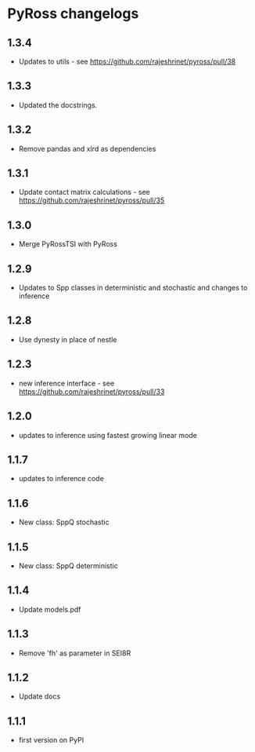 # PyRoss changelogs

## 1.3.4
* Updates to utils - see https://github.com/rajeshrinet/pyross/pull/38

## 1.3.3
* Updated the docstrings. 

## 1.3.2
* Remove pandas and xlrd as dependencies

## 1.3.1 
* Update contact matrix calculations  - see https://github.com/rajeshrinet/pyross/pull/35

## 1.3.0 
* Merge PyRossTSI with PyRoss

## 1.2.9 
* Updates to Spp classes in deterministic and stochastic and changes to inference 

## 1.2.8 
* Use dynesty in place of nestle 

## 1.2.3
* new inference interface - see https://github.com/rajeshrinet/pyross/pull/33


## 1.2.0
* updates to inference using fastest growing linear mode

## 1.1.7 
* updates to inference code

## 1.1.6 
* New class: SppQ stochastic

## 1.1.5 
* New class: SppQ deterministic 

## 1.1.4 
* Update models.pdf

## 1.1.3 
* Remove 'fh' as parameter in SEI8R

## 1.1.2 
* Update docs

## 1.1.1 
* first version on PyPI
